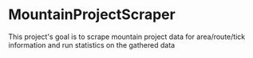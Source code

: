 # MountainProjectScraper

This project's goal is to scrape mountain project data for area/route/tick information and run statistics on the gathered data

